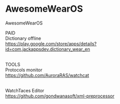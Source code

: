 # AwesomeWearOS
AwesomeWearOS

PAID  
Dictionary offline  
https://play.google.com/store/apps/details?id=com.jackappsdev.dictionary_wear_en  
<br>

TOOLS  
Protocols monitor  
https://github.com/AuroraRAS/watchcat  
<br>

WatchTaces Editor  
https://github.com/gondwanasoft/xml-preprocessor  

